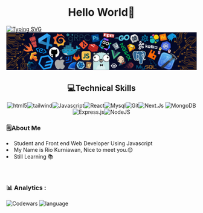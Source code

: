 <h1 align="center">Hello World🙌</h1>

[![Typing SVG](https://readme-typing-svg.herokuapp.com?color=%2336BCF7&center=true&vCenter=true&width=600&lines=Hi+there+👋,+I+am+Rio+Kurniawan;+Welcome+to+My+Profile!;Always+learning+new+things)](https://git.io/typing-svg)
<img src="./src/header_.png"/><div align="center"><h2 display="block"> 💻Technical Skills </h2><img src="https://img.shields.io/badge/HTML5-E34F26?style=for-the-badge&logo=html5&logoColor=white" alt="html5"><img src="https://img.shields.io/badge/Tailwind-white?style=for-the-badge&logo=TailwindCSS&logoColor=blue" alt="tailwind"><img src="https://img.shields.io/badge/Javascript-black?style=for-the-badge&logo=Javascript&logoColor=yellow" alt="Javascript"><img src="https://img.shields.io/badge/React-white?style=for-the-badge&logo=React&logoColor=blue" alt="React"><img src="https://img.shields.io/badge/Mysql-005C84?style=for-the-badge&logo=mysql&logoColor=white" alt="Mysql"><img src="https://img.shields.io/badge/git-white?style=for-the-badge&logo=Git&logoColor=Orange" alt="Git"><img src="https://img.shields.io/badge/Next.js-black?style=for-the-badge&logo=nextdotjs&logoColor=Orange" alt="Next.Js"> ![MongoDB](https://img.shields.io/badge/MongoDB-%234ea94b.svg?style=for-the-badge&logo=mongodb&logoColor=white) ![Express.js](https://img.shields.io/badge/express.js-%23404d59.svg?style=for-the-badge&logo=express&logoColor=%2361DAFB)![NodeJS](https://img.shields.io/badge/node.js-6DA55F?style=for-the-badge&logo=node.js&logoColor=white)</div><div><h3>🗒️About Me </h3><li> Student and Front end Web Developer Using Javascript </li><li> My Name is Rio Kurniawan, Nice to meet you.😊 </li><li> Still Learning 📚 </li></div><br><br><h3> 📊 Analytics : </h3>

<img src="https://www.codewars.com/users/Riokurniawan-id/badges/large" alt="Codewars">

<img alt="language" src="https://github-readme-stats.vercel.app/api/top-langs/?username=Riokurniawan-id&layout=compact" width="375"/>

<!--![Anurag's github stats](https://github-readme-stats.vercel.app/api?username=Riokurniawan-id)-->

